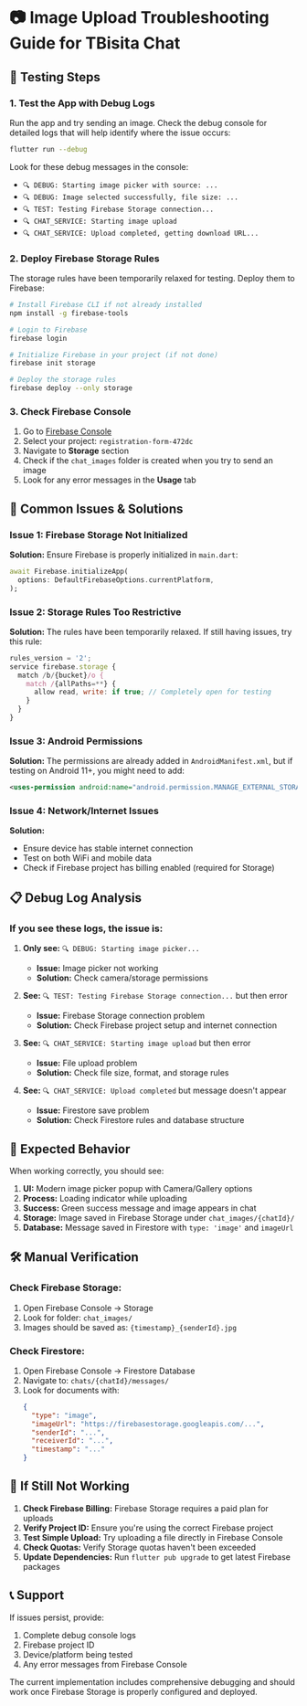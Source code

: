 # 📷 Image Upload Troubleshooting Guide for TBisita Chat

## 🚀 **Testing Steps**

### 1. **Test the App with Debug Logs**
Run the app and try sending an image. Check the debug console for detailed logs that will help identify where the issue occurs:

```bash
flutter run --debug
```

Look for these debug messages in the console:
- `🔍 DEBUG: Starting image picker with source: ...`
- `🔍 DEBUG: Image selected successfully, file size: ...`
- `🔍 TEST: Testing Firebase Storage connection...`
- `🔍 CHAT_SERVICE: Starting image upload`
- `🔍 CHAT_SERVICE: Upload completed, getting download URL...`

### 2. **Deploy Firebase Storage Rules**
The storage rules have been temporarily relaxed for testing. Deploy them to Firebase:

```bash
# Install Firebase CLI if not already installed
npm install -g firebase-tools

# Login to Firebase
firebase login

# Initialize Firebase in your project (if not done)
firebase init storage

# Deploy the storage rules
firebase deploy --only storage
```

### 3. **Check Firebase Console**
1. Go to [Firebase Console](https://console.firebase.google.com/)
2. Select your project: `registration-form-472dc`
3. Navigate to **Storage** section
4. Check if the `chat_images` folder is created when you try to send an image
5. Look for any error messages in the **Usage** tab

## 🔧 **Common Issues & Solutions**

### **Issue 1: Firebase Storage Not Initialized**
**Solution:** Ensure Firebase is properly initialized in `main.dart`:
```dart
await Firebase.initializeApp(
  options: DefaultFirebaseOptions.currentPlatform,
);
```

### **Issue 2: Storage Rules Too Restrictive**
**Solution:** The rules have been temporarily relaxed. If still having issues, try this rule:
```javascript
rules_version = '2';
service firebase.storage {
  match /b/{bucket}/o {
    match /{allPaths=**} {
      allow read, write: if true; // Completely open for testing
    }
  }
}
```

### **Issue 3: Android Permissions**
**Solution:** The permissions are already added in `AndroidManifest.xml`, but if testing on Android 11+, you might need to add:
```xml
<uses-permission android:name="android.permission.MANAGE_EXTERNAL_STORAGE" />
```

### **Issue 4: Network/Internet Issues**
**Solution:** 
- Ensure device has stable internet connection
- Test on both WiFi and mobile data
- Check if Firebase project has billing enabled (required for Storage)

## 📋 **Debug Log Analysis**

### **If you see these logs, the issue is:**

1. **Only see:** `🔍 DEBUG: Starting image picker...`
   - **Issue:** Image picker not working
   - **Solution:** Check camera/storage permissions

2. **See:** `🔍 TEST: Testing Firebase Storage connection...` but then error
   - **Issue:** Firebase Storage connection problem
   - **Solution:** Check Firebase project setup and internet connection

3. **See:** `🔍 CHAT_SERVICE: Starting image upload` but then error
   - **Issue:** File upload problem
   - **Solution:** Check file size, format, and storage rules

4. **See:** `🔍 CHAT_SERVICE: Upload completed` but message doesn't appear
   - **Issue:** Firestore save problem
   - **Solution:** Check Firestore rules and database structure

## 🎯 **Expected Behavior**

When working correctly, you should see:
1. **UI:** Modern image picker popup with Camera/Gallery options
2. **Process:** Loading indicator while uploading
3. **Success:** Green success message and image appears in chat
4. **Storage:** Image saved in Firebase Storage under `chat_images/{chatId}/`
5. **Database:** Message saved in Firestore with `type: 'image'` and `imageUrl`

## 🛠️ **Manual Verification**

### **Check Firebase Storage:**
1. Open Firebase Console → Storage
2. Look for folder: `chat_images/`
3. Images should be saved as: `{timestamp}_{senderId}.jpg`

### **Check Firestore:**
1. Open Firebase Console → Firestore Database
2. Navigate to: `chats/{chatId}/messages/`
3. Look for documents with:
   ```json
   {
     "type": "image",
     "imageUrl": "https://firebasestorage.googleapis.com/...",
     "senderId": "...",
     "receiverId": "...",
     "timestamp": "..."
   }
   ```

## 🚨 **If Still Not Working**

1. **Check Firebase Billing:** Firebase Storage requires a paid plan for uploads
2. **Verify Project ID:** Ensure you're using the correct Firebase project
3. **Test Simple Upload:** Try uploading a file directly in Firebase Console
4. **Check Quotas:** Verify Storage quotas haven't been exceeded
5. **Update Dependencies:** Run `flutter pub upgrade` to get latest Firebase packages

## 📞 **Support**

If issues persist, provide:
1. Complete debug console logs
2. Firebase project ID
3. Device/platform being tested
4. Any error messages from Firebase Console

The current implementation includes comprehensive debugging and should work once Firebase Storage is properly configured and deployed.